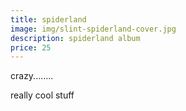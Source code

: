 ```yaml
---
title: spiderland
image: img/slint-spiderland-cover.jpg
description: spiderland album
price: 25
---
```

crazy........ 

really cool stuff
